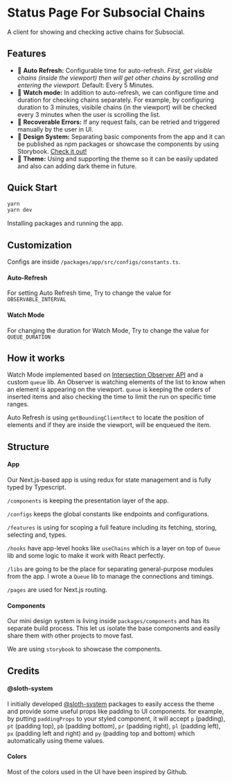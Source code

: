# Status Page For Subsocial Chains

A client for showing and checking active chains for Subsocial.

## Features

- 🤖 **Auto Refresh:** Configurable time for auto-refresh. *First, get visible chains (inside the viewport) then will get other chains by scrolling and entering the viewport.* Default: Every 5 Minutes.
- 👀 **Watch mode:** In addition to auto-refresh, we can configure time and duration for checking chains separately. For example, by configuring duration to 3 minutes, visibile chains (in the viewport) will be checked every 3 minutes when the user is scrolling the list.  
- 🔁 **Recoverable Errors:** If any request fails, can be retried and triggered manually by the user in UI.  
- 🚀 **Design System:** Separating basic components from the app and it can be published as npm packages or showcase the components by using Storybook. [Check it out!](https://subsocial-components.vercel.app/)
- 💅 **Theme:** Using and supporting the theme so it can be easily updated and also can adding dark theme in future.

## Quick Start

```bash
yarn
yarn dev
```

Installing packages and running the app.


## Customization

Configs are inside `/packages/app/src/configs/constants.ts`.

#### Auto-Refresh
For setting Auto Refresh time, Try to change the value for  `OBSERVABLE_INTERVAL`

#### Watch Mode
For changing the duration for Watch Mode, Try to change the value for 
`QUEUE_DURATION`

## How it works

Watch Mode implemented based on [Intersection Observer API](https://developer.mozilla.org/en-US/docs/Web/API/Intersection_Observer_API) and a custom `queue` lib. An Observer is watching elements of the list to know when an element is appearing on the viewport. `queue` is keeping the orders of inserted items and also checking the time to limit the run on specific time ranges.


Auto Refresh is using `getBoundingClientRect` to locate the position of elements and if they are inside the viewport, will be enqueued the item.

## Structure

#### App

Our Next.js-based app is using redux for state management and is fully typed by Typescript. 

`/components` is keeping the presentation layer of the app.

`/configs` keeps the global constants like endpoints and configurations.

`/features` is using for scoping a full feature including its fetching, storing, selecting and, types.

`/hooks` have app-level hooks like `useChains` which is a layer on top of `Queue` lib and some logic to make it work with React perfectly.

`/libs` are going to be the place for separating general-purpose modules from the app. I wrote a `Queue` lib to manage the connections and timings.

`/pages` are used for Next.js routing.

#### Components

Our mini design system is living inside `packages/components` and has its separate build process. This let us isolate the base components and easily share them with other projects to move fast.

We are using `storybook` to showcase the components.

## Credits

#### @sloth-system

I initially developed [@sloth-system](https://www.npmjs.com/~mojtabast) packages to easily access the theme and provide some useful props like padding to UI components. for example, by putting `paddingProps` to your styled component, it will accept `p` (padding), `pt` (padding top), `pb` (padding bottom), `pr` (padding right), `pl` (padding left), `px` (padding left and right) and `py` (padding top and bottom) which automatically using theme values.

#### Colors

Most of the colors used in the UI have been inspired by Github.
